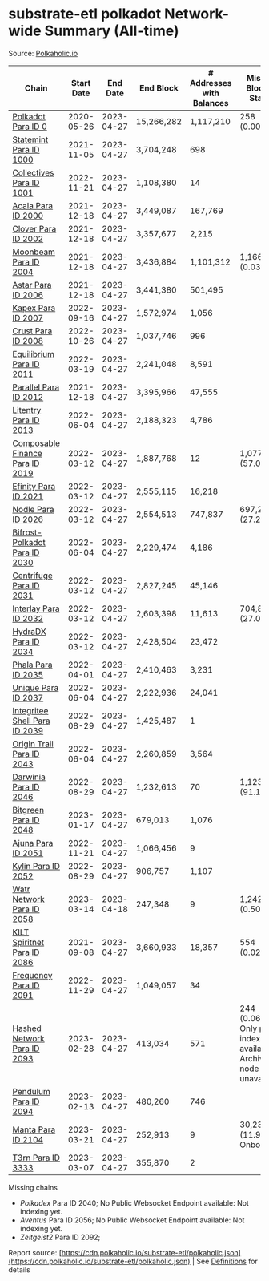 # substrate-etl polkadot Network-wide Summary (All-time)

Source: [Polkaholic.io](https://polkaholic.io)


| Chain            | Start Date | End Date | End Block | # Addresses with Balances | Missing Blocks / Status |
| ---------------- | ---------- | ---------| --------- | ------------------------- | ----------------------- |
| [Polkadot Para ID 0](/polkadot/0-polkadot) | 2020-05-26 | 2023-04-27 | 15,266,282 |  1,117,210 | 258 (0.00%)  |
| [Statemint Para ID 1000](/polkadot/1000-statemint) | 2021-11-05 | 2023-04-27 | 3,704,248 |  698 |    |
| [Collectives Para ID 1001](/polkadot/1001-collectives) | 2022-11-21 | 2023-04-27 | 1,108,380 |  14 |    |
| [Acala Para ID 2000](/polkadot/2000-acala) | 2021-12-18 | 2023-04-27 | 3,449,087 |  167,769 |    |
| [Clover Para ID 2002](/polkadot/2002-clover) | 2021-12-18 | 2023-04-27 | 3,357,677 |  2,215 |    |
| [Moonbeam Para ID 2004](/polkadot/2004-moonbeam) | 2021-12-18 | 2023-04-27 | 3,436,884 |  1,101,312 | 1,166 (0.03%)  |
| [Astar Para ID 2006](/polkadot/2006-astar) | 2021-12-18 | 2023-04-27 | 3,441,380 |  501,495 |    |
| [Kapex Para ID 2007](/polkadot/2007-kapex) | 2022-09-16 | 2023-04-27 | 1,572,974 |  1,056 |    |
| [Crust Para ID 2008](/polkadot/2008-crust) | 2022-10-26 | 2023-04-27 | 1,037,746 |  996 |    |
| [Equilibrium Para ID 2011](/polkadot/2011-equilibrium) | 2022-03-19 | 2023-04-27 | 2,241,048 |  8,591 |    |
| [Parallel Para ID 2012](/polkadot/2012-parallel) | 2021-12-18 | 2023-04-27 | 3,395,966 |  47,555 |    |
| [Litentry Para ID 2013](/polkadot/2013-litentry) | 2022-06-04 | 2023-04-27 | 2,188,323 |  4,786 |    |
| [Composable Finance Para ID 2019](/polkadot/2019-composable) | 2022-03-12 | 2023-04-27 | 1,887,768 |  12 | 1,077,577 (57.08%)  |
| [Efinity Para ID 2021](/polkadot/2021-efinity) | 2022-03-12 | 2023-04-27 | 2,555,115 |  16,218 |    |
| [Nodle Para ID 2026](/polkadot/2026-nodle) | 2022-03-12 | 2023-04-27 | 2,554,513 |  747,837 | 697,249 (27.29%)  |
| [Bifrost-Polkadot Para ID 2030](/polkadot/2030-bifrost-dot) | 2022-06-04 | 2023-04-27 | 2,229,474 |  4,186 |    |
| [Centrifuge Para ID 2031](/polkadot/2031-centrifuge) | 2022-03-12 | 2023-04-27 | 2,827,245 |  45,146 |    |
| [Interlay Para ID 2032](/polkadot/2032-interlay) | 2022-03-12 | 2023-04-27 | 2,603,398 |  11,613 | 704,852 (27.07%)  |
| [HydraDX Para ID 2034](/polkadot/2034-hydradx) | 2022-03-12 | 2023-04-27 | 2,428,504 |  23,472 |    |
| [Phala Para ID 2035](/polkadot/2035-phala) | 2022-04-01 | 2023-04-27 | 2,410,463 |  3,231 |    |
| [Unique Para ID 2037](/polkadot/2037-unique) | 2022-06-04 | 2023-04-27 | 2,222,936 |  24,041 |    |
| [Integritee Shell Para ID 2039](/polkadot/2039-integritee-shell) | 2022-08-29 | 2023-04-27 | 1,425,487 |  1 |    |
| [Origin Trail Para ID 2043](/polkadot/2043-origintrail) | 2022-06-04 | 2023-04-27 | 2,260,859 |  3,564 |    |
| [Darwinia Para ID 2046](/polkadot/2046-darwinia) | 2022-08-29 | 2023-04-27 | 1,232,613 |  70 | 1,123,732 (91.17%)  |
| [Bitgreen Para ID 2048](/polkadot/2048-bitgreen) | 2023-01-17 | 2023-04-27 | 679,013 |  1,076 |    |
| [Ajuna Para ID 2051](/polkadot/2051-ajuna) | 2022-11-21 | 2023-04-27 | 1,066,456 |  9 |    |
| [Kylin Para ID 2052](/polkadot/2052-kylin) | 2022-08-29 | 2023-04-27 | 906,757 |  1,107 |    |
| [Watr Network Para ID 2058](/polkadot/2058-watr) | 2023-03-14 | 2023-04-18 | 247,348 |  9 | 1,242 (0.50%)  |
| [KILT Spiritnet Para ID 2086](/polkadot/2086-kilt) | 2021-09-08 | 2023-04-27 | 3,660,933 |  18,357 | 554 (0.02%)  |
| [Frequency Para ID 2091](/polkadot/2091-frequency) | 2022-11-29 | 2023-04-27 | 1,049,057 |  34 |    |
| [Hashed Network Para ID 2093](/polkadot/2093-hashed) | 2023-02-28 | 2023-04-27 | 413,034 |  571 | 244 (0.06%) Only partial index available: Archive node unavailable |
| [Pendulum Para ID 2094](/polkadot/2094-pendulum) | 2023-02-13 | 2023-04-27 | 480,260 |  746 |    |
| [Manta Para ID 2104](/polkadot/2104-manta) | 2023-03-21 | 2023-04-27 | 252,913 |  9 | 30,236 (11.96%) Onboarding |
| [T3rn Para ID 3333](/polkadot/3333-t3rn) | 2023-03-07 | 2023-04-27 | 355,870 |  2 |    |

Missing chains


* *Polkadex* Para ID 2040; No Public Websocket Endpoint available: Not indexing yet.
* *Aventus* Para ID 2056; No Public Websocket Endpoint available: Not indexing yet.
* *Zeitgeist2* Para ID 2092; 

Report source: [https://cdn.polkaholic.io/substrate-etl/polkaholic.json](https://cdn.polkaholic.io/substrate-etl/polkaholic.json) | See [Definitions](/DEFINITIONS.md) for details

